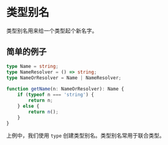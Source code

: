 # 类型别名

类型别名用来给一个类型起个新名字。

## 简单的例子

``` typescript
type Name = string;
type NameResolver = () => string;
type NameOrResolver = Name | NameResolver;
 
function getName(n: NameOrResolver): Name {
	if (typeof n === 'string') {
		return n;
	} else {
		return n();
	}
}
```

上例中，我们使用 `type` 创建类型别名。类型别名常用于联合类型。